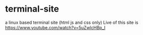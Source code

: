 # terminal-site
a linux based terminal site (html js and css only)
Live of this site is https://www.youtube.com/watch?v=5uZwlcHBp_I
